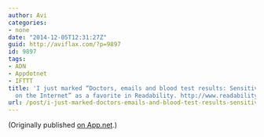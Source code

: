```yaml
---
author: Avi
categories:
- none
date: "2014-12-05T12:31:27Z"
guid: http://aviflax.com/?p=9897
id: 9897
tags:
- ADN
- Appdotnet
- IFTTT
title: 'I just marked “Doctors, emails and blood test results: Sensitive medical data
  on the Internet” as a favorite in Readability. http://www.readability.com/articles/2qeltf7j'
url: /post/i-just-marked-doctors-emails-and-blood-test-results-sensitive-medical-data-on-the-internet-as-a-favorite-in-readability-httpwww-readability-comarticles2qeltf7j/
---
```

(Originally published [on App.net](http://alpha.app.net/aviflax/post/44906403).)